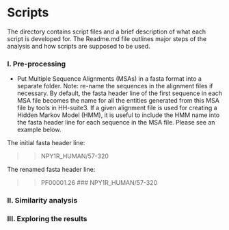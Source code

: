 # Scripts
The directory contains script files and a brief description of what each script is developed for.
The Readme.md file outlines major steps of the analysis and how scripts are supposed to be used.

### I. Pre-processing

* Put Multiple Sequence Alignments (MSAs) in a fasta format into a separate folder. Note: re-name the sequences in the alignment files if necessary.
  By default, the fasta header line of the first sequence in each MSA file becomes the name for all the entities generated from this MSA file by tools in HH-suite3.
  If a given alignment file is used for creating a Hidden Markov Model (HMM), it is useful to include the HMM name into the fasta header line for each sequence in the MSA file. Please see an example below.

The initial fasta header line:
> >NPY1R_HUMAN/57-320

The renamed fasta header line:
> >PF00001.26 ### NPY1R_HUMAN/57-320

### II. Similarity analysis


### III. Exploring the results
